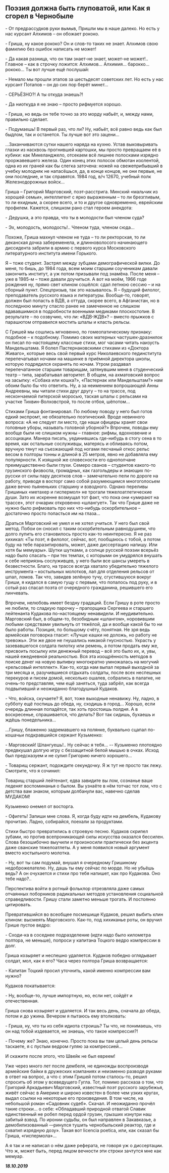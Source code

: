## **Поэзия должна быть глуповатой,** **или** **Как я сгорел в Чернобыле**

\- От предрассудков руки вымыв, 
Пришли мы в наше далеко.
Но есть у нас курсант Алхимов – 
он обожает рококо.

\- Гриша, ну какое рококо? Он и слов-то таких не знает. Алхимов свою фамилию без ошибок написать не может!

\- Да какая разница, что он там знает-не знает, может-не может!.. Главное – как в строчку ложится: Алхимов… Алхимия… барокко… рококо… Ты вот лучше ещё послушай:

\- Немало мы прошли этапов 
за шестьдесят советских лет.
Но есть у нас курсант Потапов – 
он до сих пор берёт минет…

\- СЕРЬЁЗНО?! А ты откуда знаешь?!

\- Да ниоткуда я не знаю – просто рифмуется хорошо. 

\- Гриша, но ведь он тебе точно за это морду набьёт, и, между нами, правильно сделает.

\- Подумаешь! В первый раз, что ли? Ну, набьёт, всё равно ведь как был быдлом, так и останется. Ты лучше вот это зацени…

…Заканчиваются сутки нашего наряда на кухню. Устав выковыривать глазки из насквозь прогнившей картошки, мы просто превращаем её в кубики: как Микеланджело, отсекаем всё лишнее полосками изрядно проржавевшего железа. Один конец этих полосок обмотан изолентой, одна из их граней как бы слегка заточена: ножей на свежеприбывший в учебку молодняк не напасёшься, да, в конце концов, не они первые, не они последние, и так справятся. 1984 год, в/ч 12670, учебный полк Железнодорожных войск…

Гриша – Григорий Марговский, поэт-расстрига. Минский «мальчик из хорошей семьи», интеллигент с ярко выраженным – то ли брезгливым, то ли ехидным, а скорее всего, и то и другое одновременно, еврейским профилем. Кажется, слишком рано стал героем анекдота:

\- Дедушка, а это правда, что ты в молодости был членом суда?

\- Эх, молодость, молодость!.. Членом туда, членом сюда…

Похоже, Гриша махнул членом не туда – то ли ректорская, то ли деканская дочка забеременела, и длинноволосого начинающего диссидента забрили в армию с первого курса Московского литературного института имени Горького.

Я – тоже студент. Застрял между зубцами демографической вилки. До меня, то бишь, до 1984 года, всем моим старшим соученикам давали закончить институт, а уж потом призывали под знамёна. После меня – уже в 1985-м – тоже давали доучиться. А вот на моём, 1966 годе рождения ну, прямо свет клином сошёлся: сдал летнюю сессию – и на сборный пункт. Спецпризыв, так это называлось. Я – будущий филолог, преподаватель русского языка и литературы. Вообще-то, говорят, должен был попасть в ВДВ, а оттуда, скорее всего, в Афганистан, но в последнюю минуту спасло ранее не замеченное не слишком вдававшимися в подробности военными медиками плоскостопие. В результате – по созвучию, что ли: «ВДВ-ЖДВ»? – вместо прыжков с парашютом отправился мостить шпалы и класть рельсы.

С Гришей мы сошлись мгновенно, по гомеопатическому признаку: подобное – к подобному. Помимо своих матерных частушек-дразнилок он писал по-настоящему классные стихи, мог часами читать наизусть Мандельштама. Я болел Пастернаковскими стихами из «Доктора Живаго», которые весь свой первый курс Николаевского пединститута перепечатывал ночами на машинке в приёмной директора школы, которую подрядился охранять по ночам. Утром раздавал перепечатанное старшим товарищам, затянувшим меня в студенческий театр – типа, зарабатывал авторитет. В общем, на ахматовский вопрос на засыпку: «Собака или кошка?», «Пастернак или Мандельштам?» нам обоим было бы что ответить. Ну, а за неимением вопрошающей Анны Андреевны, мы читали стихи друг другу – то на трассе, под нескончаемой питерской моросью, таская шпалы с рельсами на участке Тихвин-Волховстрой, то после отбоя, шёпотом… 

Стихами Гриша фонтанировал. По любому поводу у него был готов едкий экспромт, не обязательно поэтический. Вроде невинного вопроса: «А не следует ли место, где наши офицеры хранят свои головные уборы, называть головной уборной?» Впрочем, поводы ему вообще были не слишком нужны – главное: рифмы, вдохновение и ассоциации. Манера писать, уединившись где-нибудь в стогу сена в то время, как остальные сослуживцы, матерясь и обливаясь потом, вручную тянут на съезжающий под ногами песчаный откос рельс весом в полторы тонны и длиной в 25 метров, явно не добавляла ему популярности. К изящной же словесности его однополчане преимущественно были глухи. Семеро сванов – студентов какого-то грузинского физвоспа, громадных, как газгольдеры и знающих по-русски от силы пару десятков слов – замечательно пели по дороге на работу, приводя в восторг само собой разумеющимся многоголосьем даже вечно пьяненьких старшину и взводного. Однако переливы Гришиных «метахер и гиспермол» не трогали тяжелоатлетические души. Зато их искренне возмущал тот факт, что пока они «умирают на трассе», этот очкарик откровенно «шлангует». Так что Грише даже не нужно было рифмовать про них что-нибудь оскорбительное – достаточно просто попасться им на глаза… 

Драться Марговский не умел и не хотел учиться. У него был свой метод. Побои он сносил с таким оскорбительным равнодушием, что долго лупить его становилось просто как-то неинтересно. Я не раз хихикал: «Ты поэт, я филолог, сейчас, вот, пообщаюсь с тобой, а потом буду на тебе паразитировать, может, даже диссертацию напишу. Или хотя бы мемуары». Шутки шутками, а солнце русской поэзии всерьёз надо было спасать – при тех темпах, с которыми он умудрялся внушать к себе неприязнь сослуживцев, у него были все шансы умереть в безвестности. Благо, на трассе всегда хватало убедительно тяжелого инструмента – костыльных молотков, лап для отделения рельсов от шпал, ломов. Так что, завидев зелёную тучу, сгустившуюся вокруг Гриши, я кидался в самую гущу с первым, что попалось под руку, и в сотый раз спасал поэта от очередного гражданина, решившего его линчевать. 

Впрочем, нелюбовь имеет бездну градаций. Если Гришу в роте просто не любили, то сладкую парочку – прапорщика Сергеева и старшего лейтенанта Кудакова по-настоящему ненавидели. И неудивительно. Марговский был, в общем-то, безобидным «шлангом», норовившим любыми средствами увильнуть от тяжёлой, да и вообще какой бы то ни было работы. Позиция, по большому счёту, понятная. Не зря ведь армейская поговорка гласит: «Лучше кашки не доложь, но работу не тревожь». Эти же двое не гнушались никакой гнусностью. Украсть у зазевавшегося солдата пилотку или ремень, а потом продать ему же, присвоить посылку или денежный перевод – всё это было их, и, увы, нашей ежедневной реальностью. Вся эта изощрённость методов в поиске денег на новую выпивку многократно умножалась на могучий «рельсовый интеллект». Как-то, когда нам выпал первый выходной за три месяца и, разучившиеся отдыхать солдаты, после всех неспешных перекуров и писем домой, несколько ошалев, собрались в палатке, не очень-то представляя, чем ещё заняться, туда забрёл, как всегда подвыпивший и неожиданно благодушный Кудаков.

\- Что, войска, скучаете? Я, вот, тоже выходные ненавижу. Ну, ладно, в субботу ещё поспишь до обеда, ну, сходишь в город… Хорошо, если очередь длинная попадётся, так хоть простоишь полдня. А в воскресенье, спрашивается, что делать? Вот так сидишь, бухаешь и ждёшь понедельника…

…Гришу, блаженно задремавшего на полянке, буквально сцапал по-кошачьи подкравшийся сержант Кузьменко:

\- Марговский! Шлангуешь!.. Ну сейчас я тебя… -- Кузьменко плотоядно предвкушал долгую игру с беззащитной белой мышью в очках. Исход был предсказуем и не сулил Григорию ничего хорошего…

\- Товарищ сержант, подождите секундочку. Я ж тут не просто так лежу. Смотрите, что я сочинил:

Товарищ старший лейтенант,
едва завидите вы лом,
сознанье ваше леденят
воспоминанья о былом.
Вы узнаёте в нём тотчас
тот лом, что с детства вам знаком,
которым долбанули вас, 
навечно сделав МУДАКОМ!

Кузьменко онемел от восторга.

\- Офигеть! Запиши мне слова. Я, когда буду идти на дембель, Кудакову прочитаю. Ладно, собирайся, поехали за продуктами. 

Стихи быстро превратились в строевую песню. Кудаков скрипел зубами, но против всепроникающей силы искусства оказался бессилен. Слова безошибочно выучили и произносили практически без акцента даже сванские тяжелоатлеты. А у меня появился новый аргумент вместо костыльного молотка.

\- Ну, вот ты сам подумай, внушал я очередному Гришиному недоброжелателю. Ну, дашь ты ему сейчас по морде. Но не убьёшь ведь? А он очухается и стихи про тебя напишет, как про Кудакова. Оно тебе надо?..

Перспектива войти в ротный фольклор отрезвляла даже самых отчаянных поборников радикальных методов установления социальной справедливости. Гришу стали заметно меньше трогать. И постоянно цитировать.

Превратившийся во всеобщее посмешище Кудаков, решил выбить клин клином: высмеять Марговского. Как-то, под хихиканье роты, он вручил Грише пустое ведро:

\- Сходи-ка в соседнее подразделение (идти надо было километра полтора, не меньше), попроси у капитана Тоцкого ведро компрессии в долг.

Гриша козыряет и неспешно удаляется. Кудаков победно оглядывает солдат, мол, как я его? Часа через полтора Гриша возвращается:

\- Капитан Тоцкий просил уточнить, какой именно компрессии вам нужно?

Кудаков покатывается:

\- Ну, вообще-то, лучше импортную, но, если нет, сойдёт и отечественная.

Гриша снова козыряет и удаляется. И так весь день, сначала до обеда, потом и до ужина. Вечером я пытаюсь ему втолковать:

\- Гриша, ну, что ты из себя идиота строишь? Ты что, не понимаешь, что он над тобой издевается, не знаешь, что такое компрессия?!

\- Почему же? Знаю, конечно. Просто пока вы там целый день рельсы таскаете, я с пустым ведром гуляю за компрессией…

И скажите после этого, что Швейк не был евреем!

Уже через много лет после дембеля, не единожды воспроизводя армейские байки в дружеских компаниях и неизменно разводя руками в ответ на вопрос, а что с этим Гришей потом сталось-то, решил спросить об этом у всеведущего Гугла. Тот, помимо рассказа о том, что Григорий Аркадьевич Марговский, известный поэт русского зарубежья, живёт сейчас в Америке и широко известен в более чем узких кругах, выдал ссылки на некоторые его произведения. В том числе, на небольшой роман «Садовник судеб». Скачал. И неожиданно прочёл такие строки… о себе: «Обладавший природной отвагой Славик единственный не робел перед ордой грузин, грызших изнутри наш забитый взвод. По иронии судьбы, он был направлен в Закавказье, а демобилизованный —ринулся тушить чернобыльский реактор, где и схватил изрядную дозу». Такая вот licencia poetica, или, как сказал бы Гриша, «гиспермола»… 

А я так и не написал о нём даже реферата, не говоря уж о диссертации. Что ж, может быть, перед лицом вечности эти строки зачтутся мне как мемуар.

***18.10.2019***